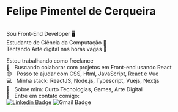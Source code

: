 # Felipe Pimentel de Cerqueira

<p align="center">
  <img src="https://github.com/urielcaire/learnmd/blob/master/imgs/solaire.gif" alt=""Praise the sun!"" />
</p>

Sou Front-End Developer 🖥️ <br/>
Estudante de Ciência da Computação :school: <br/>
Tentando Arte digital nas horas vagas :art:

 Estou trabalhando como freelance 
 <br/> :purple_heart: &nbsp; Buscando colaborar com projetos em Front-end usando React
 <br/> :blush: &nbsp; Posso te ajudar com CSS, Html, JavaScript, React e Vue
 <br/> :computer: &nbsp; Minha stack: ReactJS, Node.js, Typescript, Vuejs, Nextjs
 <br/> 💬  &nbsp; Sobre mim: Curto Tecnologias, Games, Arte Digital
 <br/> :email: &nbsp; Entre em contato comigo:
 <br/>
 [![Linkedin Badge](https://img.shields.io/badge/-FelipePimentel-blue?style=flat-square&logo=Linkedin&logoColor=white&link=https://www.linkedin.com/in/felipidis/)](https://www.linkedin.com/in/felipidis/) 
![Gmail Badge](https://img.shields.io/badge/-felipekdra@gmail.com-c14438?style=flat-square&logo=Gmail&logoColor=white&link=mailto:felipekdra@gmail.com)
<br/>
